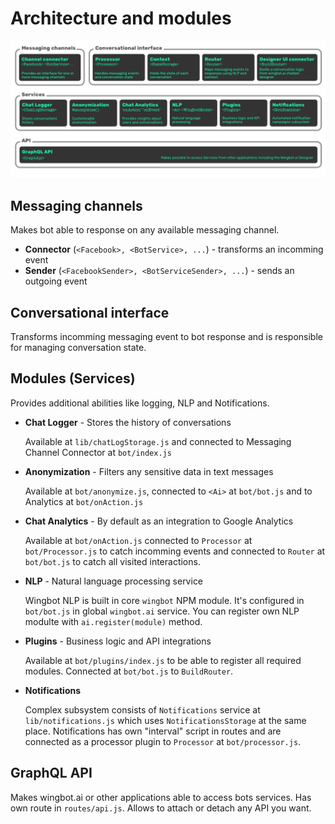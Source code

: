 # Architecture and modules

![wingbot modules](./architecture@2x.png "Wingbot Architecture")

## Messaging channels

Makes bot able to response on any available messaging channel.

- **Connector** (`<Facebook>, <BotService>, ...`) - transforms an incomming event
- **Sender** (`<FacebookSender>, <BotServiceSender>, ...`) - sends an outgoing event

## Conversational interface

Transforms incomming messaging event to bot response and is responsible for managing conversation state.

## Modules (Services)

Provides additional abilities like logging, NLP and Notifications.

- **Chat Logger** - Stores the history of conversations

  Available at `lib/chatLogStorage.js` and connected to Messaging Channel Connector at `bot/index.js`

- **Anonymization** - Filters any sensitive data in text messages

  Available at `bot/anonymize.js`, connected to `<Ai>` at `bot/bot.js` and to Analytics at `bot/onAction.js`

- **Chat Analytics** - By default as an integration to Google Analytics

  Available at `bot/onAction.js` connected to `Processor` at `bot/Processor.js` to catch incomming events and connected to `Router` at `bot/bot.js` to catch all visited interactions.

- **NLP** - Natural language processing service

  Wingbot NLP is built in core `wingbot` NPM module. It's configured in `bot/bot.js` in global `wingbot.ai` service. You can register own NLP modulte with `ai.register(module)` method.

- **Plugins** - Business logic and API integrations

  Available at `bot/plugins/index.js` to be able to register all required modules. Connected at `bot/bot.js` to `BuildRouter`.

- **Notifications**

  Complex subsystem consists of `Notifications` service at `lib/notifications.js` which uses `NotificationsStorage` at the same place. Notifications has own "interval" script in routes and are connected as a processor plugin to `Processor` at `bot/processor.js`.

## GraphQL API

Makes wingbot.ai or other applications able to access bots services. Has own route in `routes/api.js`. Allows to attach or detach any API you want.